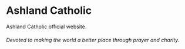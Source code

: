 # Ashland Catholic
Ashland Catholic official website.
###### Devoted to making the world a better place through prayer and charity.
